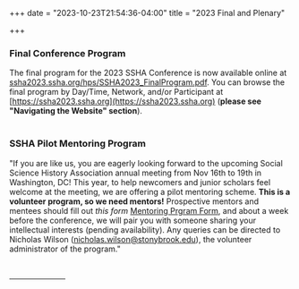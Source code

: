 +++
date = "2023-10-23T21:54:36-04:00"
title = "2023 Final and Plenary"

+++

### **Final Conference Program**  

The final program for the 2023 SSHA Conference is now available online at [ssha2023.ssha.org/hps/SSHA2023_FinalProgram.pdf](https://ssha2023.ssha.org/hps/SSHA2023_FinalProgram.pdf). You can browse the final program by Day/Time, Network, and/or Participant at [https://ssha2023.ssha.org](https://ssha2023.ssha.org) (**please see "Navigating the Website" section**).  
<br />  

### **SSHA Pilot Mentoring Program**  

"If you are like us, you are eagerly looking forward to the upcoming Social Science History Association annual meeting from Nov 16th to 19th in Washington, DC!  This year, to help newcomers and junior scholars feel welcome at the meeting, we are offering a pilot mentoring scheme.  <b>This is a volunteer program, so we need mentors!</b>  Prospective mentors and mentees should fill out *this form* [Mentoring Prgram Form](https://docs.google.com/forms/d/e/1FAIpQLSfCYLehhtTjfY65xJciq7nOs7YnarH-Z7mAuBQ1E8McX8rF4Q/viewform), and about a week before the conference, we will pair you with someone sharing your intellectual interests (pending availability).  Any queries can be directed to Nicholas Wilson (nicholas.wilson@stonybrook.edu), the volunteer administrator of the program."


<br /><hr width="100">  